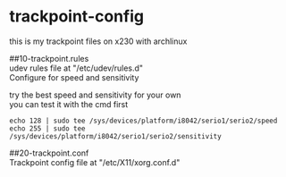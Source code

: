 trackpoint-config
====================
this is my trackpoint files on x230 with archlinux   

##10-trackpoint.rules   
udev rules file at "/etc/udev/rules.d"   
Configure for speed and sensitivity   

try the best speed and sensitivity for your own   
you can test it with the cmd first    

    echo 128 | sudo tee /sys/devices/platform/i8042/serio1/serio2/speed    
    echo 255 | sudo tee /sys/devices/platform/i8042/serio1/serio2/sensitivity    
  
##20-trackpoint.conf   
Trackpoint config file at "/etc/X11/xorg.conf.d"   

